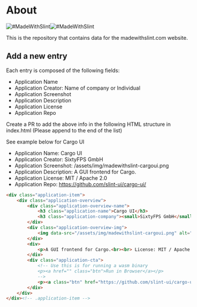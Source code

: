 # About

![#MadeWithSlint](./docs/assets/img/MadeWithSlint-logo-light.svg#gh-light-mode-only)![#MadeWithSlint](./docs/assets/img/MadeWithSlint-logo-dark.svg#gh-dark-mode-only)

This is the repository that contains data for the madewithslint.com website.

## Add a new entry

Each entry is composed of the following fields:

- Application Name
- Application Creator: Name of company or Individual
- Application Screenshot
- Application Description
- Application License
- Application Repo

Create a PR to add the above info in the following HTML structure in index.html (Please append to the end of the list)

See example below for Cargo UI

- Application Name: Cargo UI
- Application Creator: SixtyFPS GmbH
- Application Screenshot: /assets/img/madewithslint-cargoui.png
- Application Description: A GUI frontend for Cargo.
- Application License: MIT / Apache 2.0
- Application Repo: https://github.com/slint-ui/cargo-ui/

```html
<div class="application-item">
    <div class="application-overview">
        <div class="application-overview-name">
            <h3 class="application-name">Cargo UI</h3>
            <h3 class="application-company"><small>SixtyFPS GmbH</small></h3>
        </div>
        <div class="application-overview-img">
            <img data-src="/assets/img/madewithslint-cargoui.png" alt="Screenshot of Cargo UI">
        </div>
        <div>
            <p>A GUI frontend for Cargo.<br><br> License: MIT / Apache 2.0</p>
        </div>
        <div class="application-cta">
            <!-- Use this is for running a wasm binary
            <p><a href="" class="btn">Run in Browser</a></p> 
            --> 
            <p><a class="btn" href="https://github.com/slint-ui/cargo-ui/">Project Repo</a></p>                    
        </div>
    </div>
</div><!-- .application-item -->
```
